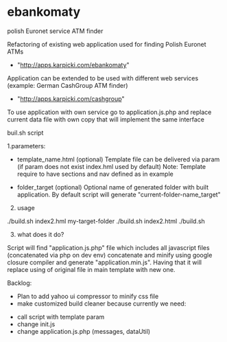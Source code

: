 ebankomaty
=========

polish Euronet service ATM finder

Refactoring of existing web application used for finding Polish Euronet ATMs
* "http://apps.karpicki.com/ebankomaty"

Application can be extended to be used with different web services (example: German CashGroup ATM finder)
* "http://apps.karpicki.com/cashgroup"

To use application with own service go to application.js.php and replace current data file with own copy that will implement the same interface

buil.sh script

1.parameters:

* template_name.html (optional)
    Template file can be delivered via param (if param does not exist index.hml used by default)
    Note: Template require to have sections and nav defined as in example

* folder_target (optional)
    Optional name of generated folder with built application. By default script will generate "current-folder-name_target"

2. usage

./build.sh index2.hml my-target-folder
./build.sh index2.html
./build.sh

3. what does it do?

Script will find "application.js.php" file which includes all javascript files (concatenated via php on dev env)
concatenate and minify using google closure compiler and generate "application.min.js".
Having that it will replace using of original file in main template with new one.

Backlog:

* Plan to add yahoo ui compressor to minify css file
* make customized build cleaner because currently we need:
- call script with template param
- change init.js
- change application.js.php (messages, dataUtil)


